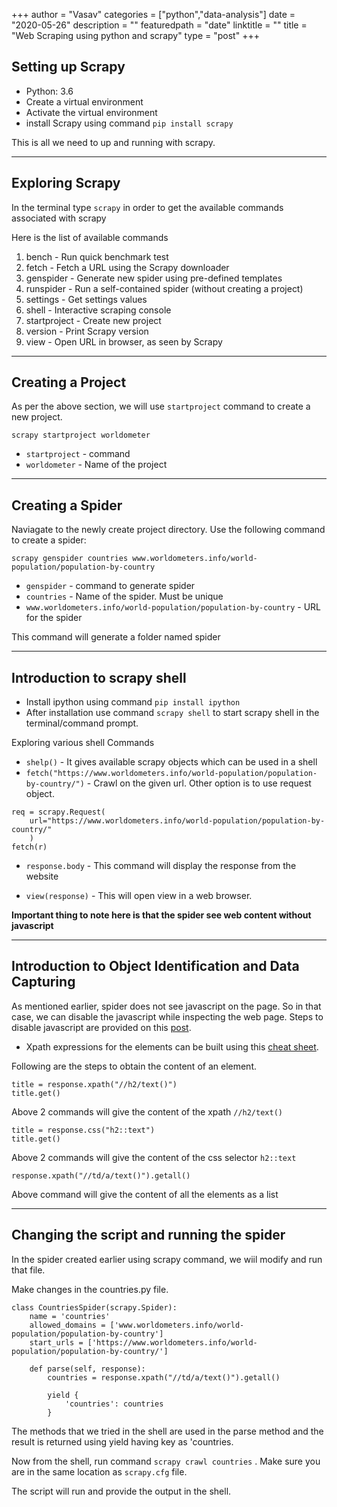 +++
author = "Vasav"
categories = ["python","data-analysis"]
date = "2020-05-26"
description = ""
featuredpath = "date"
linktitle = ""
title = "Web Scraping using python and scrapy"
type = "post"
+++

## Setting up Scrapy

* Python: 3.6
* Create a virtual environment
* Activate the virtual environment
* install Scrapy using command ```pip install scrapy```

This is all we need to up and running with scrapy. 
___

## Exploring Scrapy
In the terminal type ```scrapy``` in order to get the available commands associated with scrapy

Here is the list of available commands 
1. bench - Run quick benchmark test
1. fetch - Fetch a URL using the Scrapy downloader
1. genspider - Generate new spider using pre-defined templates
1. runspider - Run a self-contained spider (without creating a project)
1. settings - Get settings values
1. shell - Interactive scraping console
1. startproject - Create new project
1. version - Print Scrapy version
1. view - Open URL in browser, as seen by Scrapy
___

## Creating a Project
As per the above section, we will use ```startproject``` command to create a new project. 

```scrapy startproject worldometer```

* ```startproject``` - command
* ```worldometer``` - Name of the project
___

## Creating a Spider

Naviagate to the newly create project directory. Use the following command to create a spider:

```scrapy genspider countries www.worldometers.info/world-population/population-by-country```

* ```genspider``` - command to generate spider
* ```countries``` - Name of the spider. Must be unique
* ```www.worldometers.info/world-population/population-by-country``` - URL for the spider

This command will generate a folder named spider
___

## Introduction to scrapy shell

* Install ipython using command ```pip install ipython```
* After installation use command ```scrapy shell``` to start scrapy shell in the terminal/command prompt. 

Exploring various shell Commands

* ```shelp()``` - It gives available scrapy objects which can be used in a shell
*  ```fetch("https://www.worldometers.info/world-population/population-by-country/")``` - Crawl on the given url. Other option is to use request object.
```
req = scrapy.Request(
    url="https://www.worldometers.info/world-population/population-by-country/"
    )
fetch(r)
```
* ```response.body``` - This command will display the response from the website

* ```view(response)``` - This will open view in a web browser. 

**Important thing to note here is that the spider see web content without javascript**
___

## Introduction to Object Identification and Data Capturing

As mentioned earlier, spider does not see javascript on the page. So in that case, we can disable the javascript while inspecting the web page. Steps to disable javascript are provided on this [post](https://stackoverflow.com/questions/13405383/how-to-disable-javascript-in-chrome-developer-tools).

* Xpath expressions for the elements can be built using this [cheat sheet](https://devhints.io/xpath).

Following are the steps to obtain the content of an element. 

```
title = response.xpath("//h2/text()")
title.get()
```

Above 2 commands will give the content of the xpath ```//h2/text()```

```
title = response.css("h2::text")
title.get()
```
Above 2 commands will give the content of the css selector ```h2::text```

```
response.xpath("//td/a/text()").getall()
```

Above command will give the content of all the elements as a list 

___

## Changing the script and running the spider

In the spider created earlier using scrapy command, we wiil modify and run that file. 

Make changes in the countries.py file. 

```
class CountriesSpider(scrapy.Spider):
    name = 'countries'
    allowed_domains = ['www.worldometers.info/world-population/population-by-country']
    start_urls = ['https://www.worldometers.info/world-population/population-by-country/']

    def parse(self, response):
        countries = response.xpath("//td/a/text()").getall()

        yield {
            'countries': countries
        }
```

The methods that we tried in the shell are used in the parse method and the result is returned using yield having key as 'countries.

Now from the shell, run command ```scrapy crawl countries``` . Make sure you are in the same location as ```scrapy.cfg``` file. 

The script will run and provide the output in the shell. 

